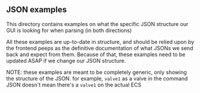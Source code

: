 ## JSON examples

This directory contains examples on what the specific
JSON structure our GUI is looking for when parsing (in both directions)

All these examples are up-to-date in structure, and should be relied upon by the frontend peeps as the definitive documentation
of what JSONs we send back and expect from them. Because of that, these examples need to be updated ASAP if we change 
our JSON structure.

NOTE: these examples are meant to be completely generic, only showing the structure of the JSON. for example, `valve1` as a valve in the command JSON doesn't mean there's a `valve1` on the actual ECS
